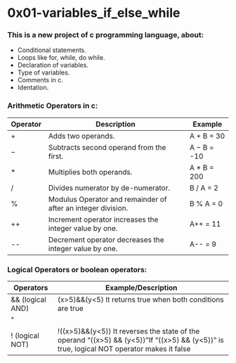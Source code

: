 # 0x01-variables_if_else_while
### This is a new project of c programming language, about:
 - Conditional statements.
 - Loops like for, while, do while.
 - Declaration of variables.
 - Type of variables.
 - Comments in c.
 - Identation.

### Arithmetic Operators in c:

|Operator	|	 Description						|	Example		|
|---------------|---------------------------------------------------------------|-----------------------|
|+ 		|Adds two operands.						|A + B = 30		|
|− 		|Subtracts second operand from the first.			|A − B = -10		|
|*		|Multiplies both operands.     	  				|A * B = 200		|
|/ 		|Divides numerator by de-numerator.  				|B / A = 2		|
|% 		|Modulus Operator and remainder of after an integer division.	|B % A = 0		|
|++ 		|Increment operator increases the integer value by one. 	|A++ = 11		|
|-- 		|Decrement operator decreases the integer value by one. 	|A-- = 9		|

### Logical Operators or boolean operators:

|   	    Operators  	      |			Example/Description					  |
|-----------------------------|---------------------------------------------------------------------------|
|	&& (logical AND)      |(x>5)&&(y<5) It returns true when both conditions are true		  |
|	"||"(logical OR)      |(x>=10)||(y>=10) It returns true when at-least one of the condition is true|
|        ! (logical NOT)      |!((x>5)&&(y<5)) It reverses the state of the operand “((x>5) && (y<5))”If “((x>5) && (y<5))” is true, logical NOT operator makes it false|
